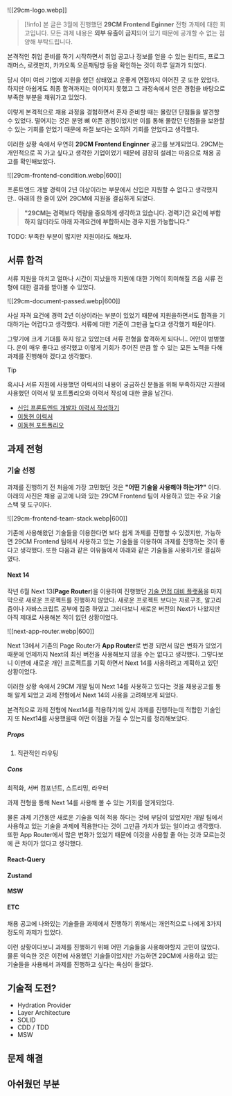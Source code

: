 
![[29cm-logo.webp]]

> [!info]
> 본 글은 3월에 진행했던 **29CM Frontend Eginner** 전형 과제에 대한 회고입니다. 
> 모든 과제 내용은 **외부 유출이 금지**되어 있기 때문에 공개할 수 없는 점 양해 부탁드립니다.

본격적인 취업 준비를 하기 시작하면서 취업 공고나 정보를 얻을 수 있는 원티드, 프로그래머스, 로켓펀치, 카카오톡 오픈채팅방 등을 확인하는 것이 하루 일과가 되었다.

당시 이미 여러 기업에 지원을 했던 상태였고 운좋게 면접까지 이어진 곳 또한 있었다. 하지만 아쉽게도 최종 합격까지는 이어지지 못했고 그 과정속에서 얻은 경험을 바탕으로 부족한 부분을 채워가고 있었다.

이렇게 본격적으로 채용 과정을 경험하면서 혼자 준비할 때는 몰랐던 단점들을 발견할 수 있었다. 떨어지는 것은 분명 뼈 야픈 경험이었지만 이를 통해 몰랐던 단점들을 보완할 수 있는 기회를 얻었기 때문에 좌절 보다는 오히려 기회를 얻었다고 생각했다.

이러한 상황 속에서 우연히 **29CM Frontend Enginner** 공고를 보게되었다. 29CM는 개인적으로 꼭 가고 싶다고 생각한 기업이었기 때문에 굉장히 설레는 마음으로 채용 공고를 확인해보았다.

![[29cm-frontend-condition.webp|600]]

프론트엔드 개발 경력이 2년 이상이라는 부분에서 신입은 지원할 수 없다고 생각했지만.. 아래의 한 줄이 있어 29CM에 지원을 결심하게 되었다.

> **"29CM는 경력보다 역량을 중요하게 생각하고 있습니다. 경력기간 요건에 부합하지 않더라도 아래 자격요건에 부합하시는 경우 지원 가능합니다."**

TODO: 부족한 부분이 많지만 지원이라도 해보자.

## 서류 합격
서류 지원을 마치고 얼마나 시간이 지났을까 지원에 대한 기억이 희미해질 즈음 서류 전형에 대한 결과를 받아볼 수 있었다.

![[29cm-document-passed.webp|600]]

사실 자격 요건에 경력 2년 이상이라는 부분이 있었기 때문에 지원을하면서도 합격을 기대하기는 어렵다고 생각했다. 서류에 대한 기준이 그만큼 높다고 생각했기 때문이다. 

그렇기에 크게 기대를 하지 않고 있었는데 서류 전형을 합격하게 되다니.. 어안이 벙벙했다. 운이 매우 좋다고 생각했고 이렇게 기회가 주어진 만큼 할 수 있는 모든 노력을 다해 과제를 진행해야 겠다고 생각했다.

> [!tip]
> 혹시나 서류 지원에 사용했던 이력서의 내용이 궁금하신 분들을 위해 부족하지만 지원에 사용했던 이력서 및 포트폴리오와 이력서 작성에 대한 글을 남긴다.
> - [신입 프론트엔드 개발자 이력서 작성하기](https://l2hyunn.github.io/posts/frontend-developer-resume/)
> - [이동현 이력서](https://team-project22.notion.site/Developer-699a7e05c9f3414088517e3ab3220618)
> - [이동현 포트폴리오](https://team-project22.notion.site/7190b4b78ce540ff97fea14e58aaa3c3?v=fd78ab97bc8345f7a001422cf111a9cf)

## 과제 전형

### 기술 선정
과제를 진행하기 전 처음에 가장 고민했던 것은 **"어떤 기술을 사용해야 하는가?"** 이다. 아래의 사진은 채용 공고에 나와 있는 29CM Frontend 팀이 사용하고 있는 주요 기술 스택 및 도구이다.

![[29cm-frontend-team-stack.webp|600]]

기존에 사용해왔던 기술들을 이용한다면 보다 쉽게 과제를 진행할 수 있겠지만, 가능하면 29CM Frontend 팀에서 사용하고 있는 기술들을 이용하여 과제를 진행하는 것이 좋다고 생각했다. 또한 다음과 같은 이유들에서 아래와 같은 기술들을 사용하기로 결심하였다.

#### Next 14
작년 6월 Next 13(**Page Router**)을 이용하여 진행했던 [기술 면접 대비 플랫폼](https://github.com/effective-tech-interview/effective-tech-interview-client)을 마지막으로 새로운 프로젝트를 진행하지 않았다. 새로운 프로젝트 보다는 자료구조, 알고리즘이나 자바스크립트 공부에 집중 하였고 그러다보니 새로운 버전의 Next가 나왔지만 아직 제대로 사용해본 적이 없던 상황이었다. 

![[next-app-router.webp|600]]

Next 13에서 기존의 Page Router가 **App Router**로 변경 되면서 많은 변화가 있었기 때문에 언제까지 Next의 최신 버전을 사용해보지 않을 수는 없다고 생각했다. 그렇다보니 이번에 새로운 개인 프로젝트를 기획 하면서 Next 14를 사용하려고 계획하고 있던 상황이었다.

이러한 상황 속에서 29CM 개발 팀이 Next 14를 사용하고 있다는 것을 채용공고를 통해 알게 되었고 과제 전형에서 Next 14의 사용을 고려해보게 되었다.

본격적으로 과제 전형에 Next14를 적용하기에 앞서 과제를 진행하는데 적합한 기술인지 또 Next14를 사용했을때 어떤 이점을 가질 수 있는지를 정리해보았다.

##### Props
1. 직관적인 라우팅

##### Cons

최적화, 서버 컴포넌트, 스트리밍, 라우터



과제 전형을 통해 Next 14를 사용해 볼 수 있는 기회를 얻게되었다.

물론 과제 기간동안 새로운 기술을 익혀 적용 하다는 것에 부담이 있었지만 개발 팀에서 사용하고 있는 기술을 과제에 적용한다는 것이 그만큼 가치가 있는 일이라고 생각했다. 또한 App Router에서 많은 변화가 있었기 때문에 이것을 사용할 줄 아는 것과 모르는것에 큰 차이가 있다고 생각했다.

 
#### React-Query 

#### Zustand

#### MSW

#### ETC





채용 공고에 나와있는 기술들을 과제에서 진행하기 위해서는 개인적으로 나에게 3가지 정도의 과제가 있었다.



이런 상황이다보니 과제를 진행하기 위해 어떤 기술들을 사용해야할지 고민이 많았다. 물론 익숙한 것은 이전에 사용했던 기술들이었지만 가능하면 29CM에 사용하고 있는 기술들을 사용해서 과제를 진행하고 싶다는 욕심이 들었다.


## 기술적 도전?
- Hydration Provider
- Layer Architecture
- SOLID
- CDD / TDD
- MSW


## 문제 해결

## 아쉬웠던 부분

